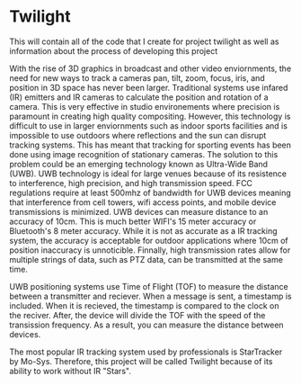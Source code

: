 # Twilight
This will contain all of the code that I create for project twilight as well as information about the process of developing this project


With the rise of 3D graphics in broadcast and other video enviornments, the need for new ways to track a cameras pan, tilt, zoom, focus, iris, and position in 3D space has never been larger. Traditional systems use infared (IR) emitters and IR cameras to calculate the position and rotation of a camera. This is very effective in studio environements where precision is paramount in creating high quality compositing.
However, this technology is difficult to use in larger enviornments such as indoor sports facilities and is impossible to use outdoors where reflections and the sun can disrupt tracking systems. This has meant that tracking for sporting events has been done using image recognition of stationary cameras. The solution to this problem could be an emerging technology known as Ultra-Wide Band (UWB).
UWB technology is ideal for large venues because of its resistence to interference, high precision, and high transmission speed. FCC regulations require at least 500mhz of bandwidth for UWB devices meaning that interference from cell towers, wifi access points, and mobile device transmissions is minimized. UWB devices can measure distance to an accuracy of 10cm. This is much better WIFI's 15 meter accuracy or Bluetooth's 8 meter accuracy. While it is not as accurate as a IR tracking system, the accuracy is acceptable for outdoor applications where 10cm of position inaccuracy is unnoticible. Finnally, high transmission rates allow for multiple strings of data, such as PTZ data, can be transmitted at the same time.

UWB positioning systems use Time of Flight (TOF) to measure the distance between a transmitter and reciever. When a message is sent, a timestamp is included. When it is recieved, the timestamp is compared to the clock on the reciver. After, the device will divide the TOF with the speed of the transission frequency. As a result, you can measure the distance between devices.

The most popular IR tracking system used by professionals is StarTracker by Mo-Sys. Therefore, this project will be called Twilight because of its ability to work without IR "Stars".
